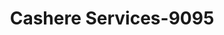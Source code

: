 ---
f_zip-code: 75159
f_state-code: TX
title: Cashere Services-9095
f_phone: 972-287-0777
f_city-only: Seagoville
f_address: 1110 North Highway 175 Seagoville
f_location-unique-id: '9095'
slug: cashere-services-9095
updated-on: '2024-05-30T13:46:58.046Z'
created-on: '2024-05-30T13:36:59.803Z'
published-on: '2024-05-30T13:54:32.469Z'
f_city-state: cms/city/seagoville-tx.md
f_company: cms/company/cashere-services.md
f_state: cms/state/texas.md
layout: '[payday-loan].html'
tags: payday-loan
---